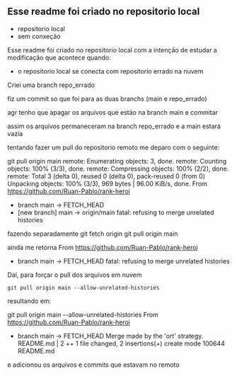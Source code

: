 ## Esse readme foi criado no repositorio local
- repositorio local
- sem conxeção

Esse readme foi criado no repositorio local com a intenção de estudar a modificação que acontece quando:
- o repositorio local se conecta com repositorio errado na nuvem

Criei uma branch repo_errado

fiz um commit so que foi para as duas branchs (main e repo_errado)

agr tenho que apagar os arquivos que estão na branch main e commitar

assim os arquivos permaneceram na branch repo_errado e a main estará vazia

tentando fazer um pull do repositorio remoto me deparo com o seguinte:

git pull origin main
remote: Enumerating objects: 3, done.
remote: Counting objects: 100% (3/3), done.
remote: Compressing objects: 100% (2/2), done.
remote: Total 3 (delta 0), reused 0 (delta 0), pack-reused 0 (from 0)
Unpacking objects: 100% (3/3), 969 bytes | 96.00 KiB/s, done.
From https://github.com/Ruan-Pablo/rank-heroi
 * branch            main       -> FETCH_HEAD
 * [new branch]      main       -> origin/main
fatal: refusing to merge unrelated histories

fazendo separadamente
git fetch origin
git pull origin main

ainda me retorna 
From https://github.com/Ruan-Pablo/rank-heroi
 * branch            main       -> FETCH_HEAD
fatal: refusing to merge unrelated histories

Daí, para forçar o pull dos arquivos em nuvem

`git pull origin main --allow-unrelated-histories`

resultando em:

git pull origin main --allow-unrelated-histories
From https://github.com/Ruan-Pablo/rank-heroi
 * branch            main       -> FETCH_HEAD
Merge made by the 'ort' strategy.
 README.md | 2 ++
 1 file changed, 2 insertions(+)
 create mode 100644 README.md

e adicionou os arquivos e commits que estavam no remoto
